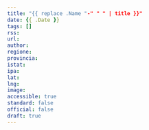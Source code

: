 ```yaml
---
title: "{{ replace .Name "-" " " | title }}"
date: {{ .Date }}
tags: []
rss: 
url: 
author: 
regione: 
provincia: 
istat: 
ipa: 
lat: 
lng: 
image: 
accessible: true
standard: false
official: false
draft: true
---
```

